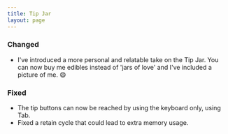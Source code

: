 ```yaml
---
title: Tip Jar
layout: page
---
```


### Changed

* I've introduced a more personal and relatable take on the Tip Jar. You can now buy me edibles instead of 'jars of love' and I've included a picture of me. 😄

### Fixed

* The tip buttons can now be reached by using the keyboard only, using Tab.
* Fixed a retain cycle that could lead to extra memory usage.
